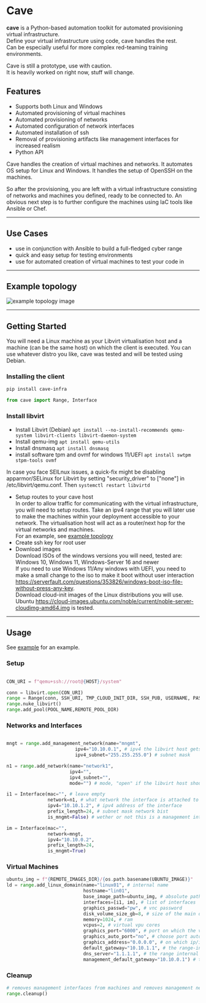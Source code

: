 # Cave

**cave** is a Python-based automation toolkit for automated provisioning virtual infrastructure.  
Define your virtual infrastructure using code, cave handles the rest.  
Can be especially useful for more complex red-teaming training environments.  

Cave is still a prototype, use with caution.  
It is heavily worked on right now, stuff will change.  

## Features

* Supports both Linux and Windows
* Automated provisioning of virtual machines
* Automated provisioning of networks
* Automated configuration of network interfaces
* Automated installation of ssh
* Removal of provisioning artifacts like management interfaces for increased realism
* Python API

Cave handles the creation of virtual machines and networks.
It automates OS setup for Linux and Windows.
It handles the setup of OpenSSH on the machines.

So after the provisioning, you are left with a virtual infrastructure consisting of networks and machines you defined, ready to be connected to.
An obvious next step is to further configure the machines using IaC tools like Ansible or Chef.

---

## Use Cases
* use in conjunction with Ansible to build a full-fledged cyber range
* quick and easy setup for testing environments
* use for automated creation of virtual machines to test your code in

---
## Example topology
![example topology image](./assets/example_topology.drawio.png)

---

## Getting Started

You will need a Linux machine as your Libvirt virtualisation host and a machine (can be the same host) on which the client is executed.
You can use whatever distro you like, cave was tested and will be tested using Debian.

### Installing the client

```BASH
pip install cave-infra
```

```python
from cave import Range, Interface
```

### Install libvirt
* Install Libvirt (Debian) `apt install --no-install-recommends qemu-system libvirt-clients libvirt-daemon-system`
* Install qemu-img `apt install qemu-utils`
* Install dnsmasq `apt install dnsmasq`
* install software tpm and ovmf for windows 11/UEFI `apt install swtpm stpm-tools ovmf`

In case you face SElLnux issues, a quick-fix might be disabling apparmor/SELinux for Libvirt by setting "security_driver" to ["none"] in /etc/libvirt/qemu.conf. Then `systemctl restart libvirtd`  

* Setup routes to your cave host  
In order to allow traffic for communicating with the virtual infrastructure, you will need to setup routes.
Take an ipv4 range that you will later use to make the machines within your deployment accessible to your network.
The virtualisation host will act as a router/next hop for the virtual networks and machines.  
For an example, see [example topology](assets/example_topology.drawio.png)
* Create ssh key for root user  
* Download images  
Download ISOs of the windows versions you will need, tested are: Windows 10, Windows 11, Windows-Server 16 and newer  
If you need to use Windows 11/Any windows with UEFI, you need to make a small change to the iso to make it boot without user interaction <https://serverfault.com/questions/353826/windows-boot-iso-file-without-press-any-key>.  
Download cloud-init images of the Linux distributions you will use. Ubuntu <https://cloud-images.ubuntu.com/noble/current/noble-server-cloudimg-amd64.img> is tested.

---

## Usage
See [example](test/test.py) for an example.  

### Setup
```python

CON_URI = f"qemu+ssh://root@{HOST}/system"

conn = libvirt.open(CON_URI)
range = Range(conn, SSH_URI, TMP_CLOUD_INIT_DIR, SSH_PUB, USERNAME, PASSWORD)
range.nuke_libvirt()
range.add_pool(POOL_NAME,REMOTE_POOL_DIR)
```

### Networks and Interfaces
```python

mngt = range.add_management_network(name="mngmt", 
                         ipv4="10.10.0.1", # ipv4 the libvirt host gets inside the network, it then acts as gateway
                         ipv4_subnet="255.255.255.0") # subnet mask

n1 = range.add_network(name="network1", 
                       ipv4="", 
                       ipv4_subnet="", 
                       mode="") # mode, "open" if the libvirt host should route to and from the network

i1 = Interface(mac="", # leave empty 
               network=n1, # what network the interface is attached to
               ipv4="10.10.1.2", # ipv4 address of the interface
               prefix_length=24, # subnet mask network bist
               is_mngmt=False) # wether or not this is a management interface e.g. is connected to a management network, mngmt interfaces will be detatched in the cleanup phase

im = Interface(mac="", 
               network=mngt, 
               ipv4="10.10.0.2", 
               prefix_length=24, 
               is_mngmt=True) 
```

### Virtual Machines
```python
ubuntu_img = f"{REMOTE_IMAGES_DIR}/{os.path.basename(UBUNTU_IMAGE)}"
ld = range.add_linux_domain(name="linux01", # internal name
                            hostname="lin01", 
                            base_image_path=ubuntu_img, # absolute path to the cloud-init base image on the libvirt host
                            interfaces=[i1, im], # list of interfaces
                            graphics_passwd="pw", # vnc password
                            disk_volume_size_gb=8, # size of the main disk in GB
                            memory=1024, # ram
                            vcpus=2, # virtual vpu cores
                            graphics_port="6000", # port on which the vnc server listens
                            graphics_auto_port="no", # choose port automatically, no if graphics_port is set
                            graphics_address="0.0.0.0", # on which ip/interface the vnc server should listen
                            default_gateway="10.10.1.1", # the range-internal default gateway
                            dns_server="1.1.1.1", # the range internal dns server
                            management_default_gateway="10.10.0.1") # the default gateway for the management interface
```

### Cleanup
```python
# removes management interfaces from machines and removes management network
range.cleanup()
```

